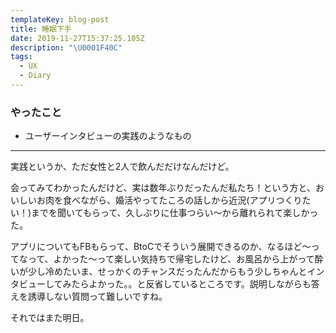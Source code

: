 ```yaml
---
templateKey: blog-post
title: 睡眠下手
date: 2019-11-27T15:37:25.105Z
description: "\U0001F40C"
tags:
  - UX
  - Diary
---
```

### やったこと

* ユーザーインタビューの実践のようなもの

-----

実践というか、ただ女性と2人で飲んだだけなんだけど。

会ってみてわかったんだけど、実は数年ぶりだったんだ私たち！という方と、おいしいお肉を食べながら、婚活やってたころの話しから近況(アプリつくりたい！)までを聞いてもらって、久しぶりに仕事つらい〜から離れられて楽しかった。

アプリについてもFBもらって、BtoCでそういう展開できるのか、なるほど〜ってなって、よかった〜って楽しい気持ちで帰宅したけど、お風呂から上がって酔いが少し冷めたいま、せっかくのチャンスだったんだからもう少しちゃんとインタビューしてみたらよかった。。と反省しているところです。説明しながらも答えを誘導しない質問って難しいですね。

それではまた明日。
